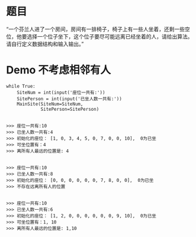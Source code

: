 # 题目
“一个芬兰人进了一个房间，房间有一排椅子，椅子上有一些人坐着，还剩一些空位，他要选择一个位子坐下，这个位子要尽可能远离已经坐着的人，请给出算法。请自行定义数据结构和输入输出。” 

# Demo  不考虑相邻有人

```
while True:
    SiteNum = int(input('座位一共有:'))
    SitePerson = int(input('已坐人数一共有:'))
    MainSite(SiteNum=SiteNum,
             SitePerson=SitePerson)


>>> 座位一共有:10
>>> 已坐人数一共有:4
>>> 初始化的座位： [1, 0, 3, 4, 5, 0, 7, 0, 0, 10],  0为已坐
>>> 可坐位置有：4
>>> 离所有人最远的位置是: 4


>>> 座位一共有:10
>>> 已坐人数一共有:8
>>> 初始化的座位： [0, 0, 0, 0, 0, 0, 7, 8, 0, 0],  0为已坐
>>> 不存在远离所有人的位置


>>> 座位一共有:10
>>> 已坐人数一共有:6
>>> 初始化的座位： [1, 2, 0, 0, 0, 0, 0, 0, 9, 10],  0为已坐
>>> 可坐位置有：1, 10
>>> 离所有人最远的位置是: 1,10
```
